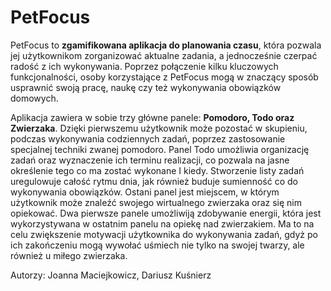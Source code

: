 # PetFocus
PetFocus to **zgamifikowana aplikacja do planowania czasu**, która pozwala jej użytkownikom zorganizować aktualne zadania, a jednocześnie czerpać radość z ich wykonywania. Poprzez połączenie kilku kluczowych funkcjonalności, osoby korzystające z PetFocus mogą w znaczący sposób usprawnić swoją pracę, naukę czy też wykonywania obowiązków domowych.

Aplikacja zawiera w sobie trzy główne panele: **Pomodoro, Todo oraz Zwierzaka**. Dzięki pierwszemu użytkownik może pozostać w skupieniu, podczas wykonywania codziennych zadań, poprzez zastosowanie specjalnej techniki zwanej pomodoro. Panel Todo umożliwia organizację zadań oraz wyznaczenie ich terminu realizacji, co pozwala na jasne określenie tego co ma zostać wykonane I kiedy. Stworzenie listy zadań uregulowuje całość rytmu dnia, jak również buduje sumienność co do wykonywania obowiązków. Ostani panel jest miejscem, w którym użytkownik może znaleźć swojego wirtualnego zwierzaka oraz się nim opiekować. Dwa pierwsze panele umożliwiją zdobywanie energii, która jest wykorzystywana w ostatnim panelu na opiekę nad zwierzakiem. Ma to na celu zwiększenie motywacji użytkownika do wykonywania zadań, gdyż po ich zakończeniu mogą wywołać uśmiech nie tylko na swojej twarzy, ale również u miłego zwierzaka.

Autorzy: Joanna Maciejkowicz, Dariusz Kuśnierz
